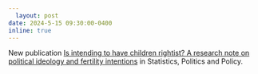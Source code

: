 ```yaml
---
  layout: post
date: 2024-5-15 09:30:00-0400
inline: true
---
```

  
  New publication [Is intending to have children rightist? A research note on political ideology and fertility intentions](https://www.degruyter.com/document/doi/10.1515/spp-2023-0038/html) in Statistics, Politics and Policy.
